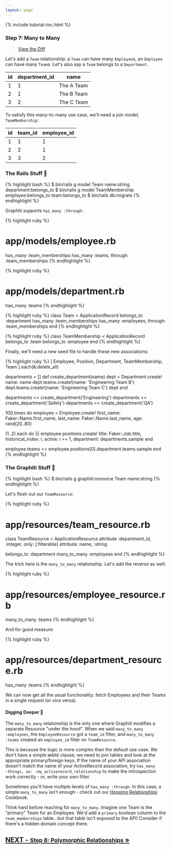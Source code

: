 ```yaml
---
layout: page
---
```


{% include tutorial-toc.html %}

<div markdown="1" class="col-md-8">

### Step 7: Many to Many

> [View the Diff](https://github.com/graphiti-api/employee_directory/compare/step_6_write_customization...step_7_many_to_many)

Let's add a `Team` relationship: a `Team` can have many `Employee`s, an
`Employee` can have many `Team`s. Let's also say a `Team` belongs to a
`Department`.

<table class="table table-small text-center">
  <thead>
    <tr>
      <th class="text-center">id</th>
      <th class="text-center">department_id</th>
      <th class="text-center">name</th>
    </tr>
  </thead>
  <tbody>
    <tr>
      <td>1</td>
      <td>1</td>
      <td>The A Team</td>
    </tr>
    <tr>
      <td>2</td>
      <td>1</td>
      <td>The B Team</td>
    </tr>
    <tr>
      <td>3</td>
      <td>2</td>
      <td>The C Team</td>
    </tr>
  </tbody>
</table>

To satisfy this many-to-many use case, we'll need a join model,
`TeamMembership`:

<table class="table table-small text-center">
  <thead>
    <tr>
      <th class="text-center">id</th>
      <th class="text-center">team_id</th>
      <th class="text-center">employee_id</th>
    </tr>
  </thead>
  <tbody>
    <tr>
      <td>1</td>
      <td>1</td>
      <td>1</td>
    </tr>
    <tr>
      <td>2</td>
      <td>2</td>
      <td>1</td>
    </tr>
    <tr>
      <td>3</td>
      <td>3</td>
      <td>2</td>
    </tr>
  </tbody>
</table>

### The Rails Stuff 🚂

{% highlight bash %}
$ bin/rails g model Team name:string department:belongs_to
$ bin/rails g model TeamMembership employee:belongs_to team:belongs_to
$ bin/rails db:migrate
{% endhighlight %}

Graphiti supports `has_many :through`:

{% highlight ruby %}
# app/models/employee.rb
has_many :team_memberships
has_many :teams, through: :team_memberships
{% endhighlight %}

{% highlight ruby %}
# app/models/department.rb
has_many :teams
{% endhighlight %}

{% highlight ruby %}
class Team < ApplicationRecord
  belongs_to :department
  has_many :team_memberships
  has_many :employees, through: :team_memberships
end
{% endhighlight %}

{% highlight ruby %}
class TeamMembership < ApplicationRecord
  belongs_to :team
  belongs_to :employee
end
{% endhighlight %}

Finally, we'll need a new seed file to handle these new associations:

{% highlight ruby %}
[
  Employee,
  Position,
  Department,
  TeamMembership,
  Team
].each(&:delete_all)

departments = []
def create_department(name)
  dept = Department.create! name: name
  dept.teams.create!(name: 'Engineering Team B')
  dept.teams.create!(name: 'Engineering Team C')
  dept
end

departments << create_department('Engineering')
departments << create_department('Safety')
departments << create_department('QA')

100.times do
  employee = Employee.create! first_name: Faker::Name.first_name,
    last_name: Faker::Name.last_name,
    age: rand(20..80)

  (1..2).each do |i|
    employee.positions.create! title: Faker::Job.title,
      historical_index: i,
      active: i == 1,
      department: departments.sample
  end

  employee.teams << employee.positions[0].department.teams.sample
end
{% endhighlight %}

### The Graphiti Stuff 🎨

{% highlight bash %}
$ bin/rails g graphiti:resource Team name:string
{% endhighlight %}

Let's flesh out our `TeamResource`:

{% highlight ruby %}
# app/resources/team_resource.rb
class TeamResource < ApplicationResource
  attribute :department_id, :integer, only: [:filterable]
  attribute :name, :string

  belongs_to :department
  many_to_many :employees
end
{% endhighlight %}

The trick here is the `many_to_many` relationship. Let's add the reverse
as well:

{% highlight ruby %}
# app/resources/employee_resource.rb
many_to_many :teams
{% endhighlight %}

And for good measure:

{% highlight ruby %}
# app/resources/department_resource.rb
has_many :teams
{% endhighlight %}

We can now get all the usual functionality: fetch Employees and their
Teams in a single request (or vice versa).

#### Digging Deeper 🧐

The `many_to_many` relationship is the only one where Graphiti modifies
a separate Resource "under the hood". When we said `many_to_many
:employees`, the `EmployeeResource` got a `team_id` filter, and
`many_to_many :teams` created an `employee_id` filter on `TeamResource`.

This is because the logic is more complex than the default use case. We
don't have a simple `WHERE` clause; we need to join tables and look at
the appropriate primary/foreign keys. If the name of your API
association doesn't match the name of your ActiveRecord association, try
`has_many :things, as: :my_activerecord_relationship` to make the
introspection work correctly - or, write your own filter.

Sometimes you'll have multiple levels of `has_many :through`. In this
case, a simple `many_to_many` isn't enough - check out our [Hopping
Relationships]({{site.github.url}}/cookbooks/hopping-relationships) Cookbook.

Think hard before reaching for `many_to_many`. Imagine one Team is the
"primary" Team for an Employee. We'd add a `primary` boolean column to
the `team_memberships` table...but that table isn't exposed to the API!
Consider if there's a hidden domain concept there.

</div>

<div class="clearfix">
  <h2 id="next">
    <a href="/tutorial/step_8">
      NEXT - 
      <small>Step 8: Polymorphic Relationships</small>
      &raquo;
    </a>
  </h2>
</div>
